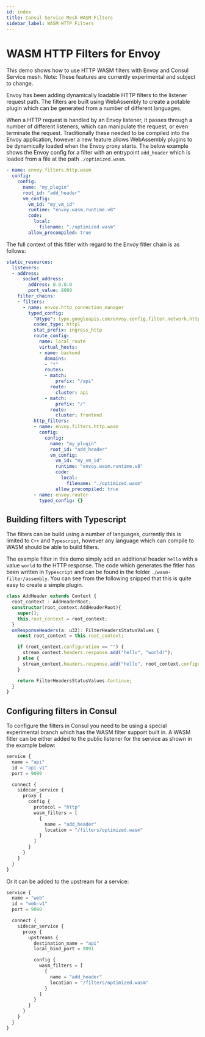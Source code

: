 ```yaml
---
id: index
title: Consul Service Mesh WASM Filters
sidebar_label: WASM HTTP Filters
---
```


# WASM HTTP Filters for Envoy

This demo shows how to use HTTP WASM filters with Envoy and Consul Service mesh. Note: These features are currently experimental and subject to change.

Envoy has been adding dynamically loadable HTTP filters to the listener request path. The filters are built using WebAssembly to create a potable plugin 
which can be generated from a number of different languages.

When a HTTP request is handled by an Envoy listener, it passes through a number of different listeners, which can manipulate the request,
or even terminate the request. Traditionally these needed to be compiled into the Envoy application, however a new feature allows WebAssembly plugins
to be dynamically loaded when the Envoy proxy starts. The below example shows the Envoy config for a filter with an entrypoint `add_header` which 
is loaded from a file at the path `./optimized.wasm`.

```yaml
- name: envoy.filters.http.wasm
  config:
    config:
      name: "my_plugin"
      root_id: "add_header"
      vm_config:
        vm_id: "my_vm_id"
        runtime: "envoy.wasm.runtime.v8"
        code:
          local:
            filename: "./optimized.wasm"
        allow_precompiled: true
```

The full context of this fitler with regard to the Envoy fitler chain is as follows:

```yaml
static_resources:
  listeners:
  - address:
      socket_address:
        address: 0.0.0.0
        port_value: 8080
    filter_chains:
    - filters:
      - name: envoy.http_connection_manager
        typed_config:
          "@type": type.googleapis.com/envoy.config.filter.network.http_connection_manager.v2.HttpConnectionManager
          codec_type: http1
          stat_prefix: ingress_http
          route_config:
            name: local_route
            virtual_hosts:
            - name: backend
              domains:
              - "*"
              routes:
              - match:
                  prefix: "/api"
                route:
                  cluster: api
              - match:
                  prefix: "/"
                route:
                  cluster: frontend
          http_filters:
          - name: envoy.filters.http.wasm
            config:
              config:
                name: "my_plugin"
                root_id: "add_header"
                vm_config:
                  vm_id: "my_vm_id"
                  runtime: "envoy.wasm.runtime.v8"
                  code:
                    local:
                      filename: "./optimized.wasm"
                  allow_precompiled: true
          - name: envoy.router
            typed_config: {}

```

## Building filters with Typescript

The filters can be build using a number of languages, currently this is limited to `C++` and `Typescript`, however any language which can compile
to WASM should be able to build filters. 

The example filter in this demo simply add an additional header `hello` with a value `world` to the HTTP response. The code which generates the fitler has
been written in `Typescript` and can be found in the folder `./wasm-filter/assembly`. You can see from the following snipped that this is quite easy 
to create a simple plugin.

```typescript
class AddHeader extends Context {
  root_context : AddHeaderRoot;
  constructor(root_context:AddHeaderRoot){
    super();
    this.root_context = root_context;
  }
  onResponseHeaders(a: u32): FilterHeadersStatusValues {
    const root_context = this.root_context;

    if (root_context.configuration == "") {
      stream_context.headers.response.add("hello", "world!");
    } else {
      stream_context.headers.response.add("hello", root_context.configuration);
    }

    return FilterHeadersStatusValues.Continue;
  }
}
```

## Configuring filters in Consul 

To configure the filters in Consul you need to be using a special experimental branch which has the WASM filter support built in.
A WASM fitler can be either added to the public listener for the service as shown in the example below:

```js
service {
  name = "api"
  id = "api-v1"
  port = 9090

  connect { 
    sidecar_service {
      proxy {
        config {
          protocol = "http"
          wasm_filters = [
            {
              name = "add_header"
              location = "/filters/optimized.wasm"
            }
          ]
        }
      }
    }
  }
}
```

Or it can be added to the upstream for a service:

```js
service {
  name = "web"
  id = "web-v1"
  port = 9090

  connect { 
    sidecar_service { 
      proxy {
        upstreams {
          destination_name = "api"
          local_bind_port = 9091

          config {
            wasm_filters = [
              {
                name = "add_header"
                location = "/filters/optimized.wasm"
              }
            ]
          }
        }
      }
    }
  }
}
```